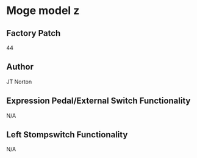 



# Moge model z

## Factory Patch


44
## Author


JT Norton
## Expression Pedal/External Switch Functionality


N/A
## Left Stompswitch Functionality


N/A